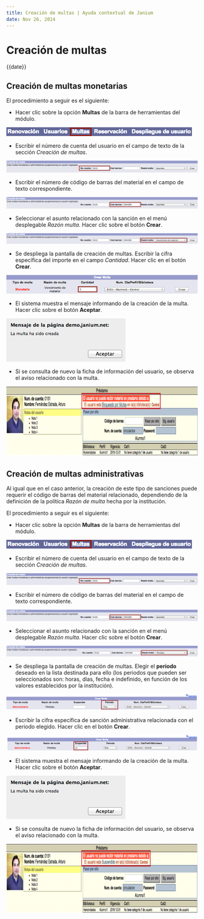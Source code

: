 ```yaml
---
title: Creación de multas | Ayuda contextual de Janium
date: Nov 26, 2014
---
```


# Creación de multas

{{date}}

## Creación de multas monetarias

El procedimiento a seguir es el siguiente:

-   Hacer clic sobre la opción **Multas** de la barra de herramientas
    del módulo.

![Entrada a la función de multas](Opcion_multas.png)

-   Escribir el número de cuenta del usuario en el campo de texto de la
    sección *Creación de multas*.

![Introducción del número de cuenta del usuario](Entrada_cuenta_usuario3.png)

-   Escribir el número de código de barras del material en el campo de
    texto correspondiente.

![Introducción del número de código de barras del material](Entrada_codigo_barras4.png)

-   Seleccionar el asunto relacionado con la sanción en el menú
    desplegable *Razón multa*. Hacer clic sobre el botón **Crear**.

![Elección de la razón de la multa](Razon_multa.png)

-   Se despliega la pantalla de creación de multas. Escribir la cifra
    específica del importe en el campo *Cantidad*. Hacer clic en el
    botón **Crear**.

![Creación de multa monetaria](Creacion_multa_monetaria.png)

-   El sistema muestra el mensaje informando de la creación de la multa.
    Hacer clic sobre el botón **Aceptar**.

![Mensaje de confirmación de multa creada](Mensaje_multa_creada.png)

-   Si se consulta de nuevo la ficha de información del usuario, se
    observa el aviso relacionado con la multa.

[<img src="Usuario_multado-1024x185.png" alt="Usuario_multado" width="1024" height="185" />](Usuario_multado.png)

## Creación de multas administrativas

Al igual que en el caso anterior, la creación de este tipo de sanciones
puede requerir el código de barras del material relacionado, dependiendo
de la definición de la política *Razón de multa* hecha por la
institución.

El procedimiento a seguir es el siguiente:

-   Hacer clic sobre la opción **Multas** de la barra de herramientas
    del módulo.

![Entrada a la función de multas](Opcion_multas.png)

-   Escribir el número de cuenta del usuario en el campo de texto de la
    sección *Creación de multas*.

!["Introducción del número de cuenta del usuario](Entrada_cuenta_usuario3.png)

-   Escribir el número de código de barras del material en el campo de
    texto correspondiente.

![Introducción del número de código de barras del material](Entrada_codigo_barras4.png)

-   Seleccionar el asunto relacionado con la sanción en el menú
    desplegable *Razón multa*. Hacer clic sobre el botón **Crear**.

![Elección de la razón de la multa](Razon_multa2.png)

-   Se despliega la pantalla de creación de multas. Elegir el
    **periodo** deseado en la lista destinada para ello (los periodos
    que pueden ser seleccionados son: horas, días, fecha e indefinido,
    en función de los valores establecidos por la institución).

![Elección del periodo de multa](Periodo_multas.png)

-   Escribir la cifra específica de sanción administrativa relacionada
    con el periodo elegido. Hacer clic en el botón **Crear**.

![Creación de multa administrativa](Creacion_multa_administrativa.png)

-   El sistema muestra el mensaje informando de la creación de la multa.
    Hacer clic sobre el botón **Aceptar**.

![Mensaje de confirmación de multa creada](Mensaje_multa_creada.png)


-   Si se consulta de nuevo la ficha de información del usuario, se
    observa el aviso relacionado con la multa.

[<img src="Usuario_multado2-1024x184.png" alt="Usuario_multado2"  width="1024" height="184" />](Usuario_multado2.png)
